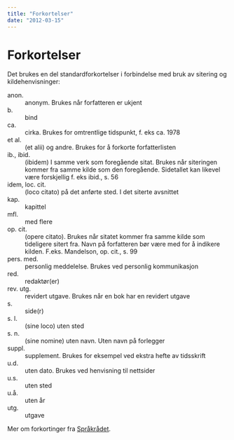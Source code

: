 ```yaml
---
title: "Forkortelser"
date: "2012-03-15"
---
```


# Forkortelser

Det brukes en del standardforkortelser i forbindelse med bruk av sitering og kildehenvisninger:

<dl>
  <dt>anon.</dt>
  <dd>anonym. Brukes når forfatteren er ukjent</dd>
  <dt>b.</dt>
  <dd>bind</dd>
  <dt>ca.</dt>
  <dd>cirka. Brukes for omtrentlige tidspunkt, f. eks ca. 1978</dd>
  <dt>et al.</dt>
  <dd>(et alii) og andre. Brukes for å forkorte forfatterlisten</dd>
  <dt>ib., ibid.</dt>
  <dd>(ibidem) I samme verk som foregående sitat. Brukes når siteringen kommer fra samme kilde som den foregående. Sidetallet kan likevel være forskjellig f. eks ibid., s. 56</dd>
  <dt>idem, loc. cit.</dt>
  <dd>(loco citato) på det anførte sted. I det siterte avsnittet</dd>
  <dt>kap.</dt>
  <dd>kapittel</dd>
  <dt>mfl.</dt>
  <dd>med flere</dd>
  <dt>op. cit.</dt>
  <dd>(opere citato). Brukes når sitatet kommer fra samme kilde som tideligere sitert fra. Navn på forfatteren bør være med for å indikere kilden. F.eks. Mandelson, op. cit., s. 99</dd>
  <dt>pers. med.</dt>
  <dd>personlig meddelelse. Brukes ved personlig kommunikasjon</dd>
  <dt>red.</dt>
  <dd>redaktør(er)</dd>
  <dt>rev. utg.</dt>
  <dd>revidert utgave. Brukes når en bok har en revidert utgave</dd>
  <dt>s.</dt>
  <dd>side(r)</dd>
  <dt>s. l.</dt>
  <dd>(sine loco) uten sted</dd>
  <dt>s. n.</dt>
  <dd>(sine nomine) uten navn. Uten navn på forlegger</dd>
  <dt>suppl.</dt>
  <dd>supplement. Brukes for eksempel ved ekstra hefte av tidsskrift</dd>
  <dt>u.d.</dt>
  <dd>uten dato. Brukes ved henvisning til nettsider</dd>
  <dt>u.s.</dt>
  <dd>uten sted</dd>
  <dt>u.å.</dt>
  <dd>uten år</dd>
  <dt>utg.</dt>
  <dd>utgave</dd>
</dl>



Mer om forkortinger fra [Språkrådet](http://www.sprakrad.no/Sprakhjelp/Skriveregler_og_grammatikk/Forkortinger/).
